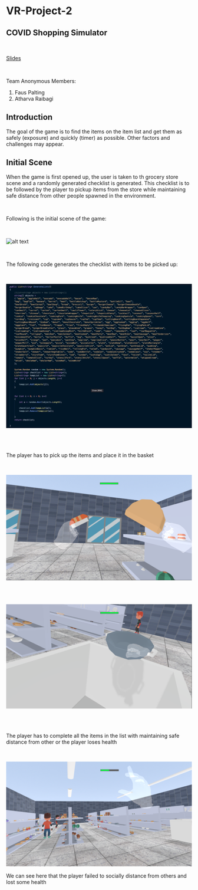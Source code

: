 # VR-Project-2

## COVID Shopping Simulator

<br />        

[Slides](https://slides.com/atharva/deck-bf825a/fullscreen)

<br />    

Team Anonymous
Members:
1. Faus Palting
2. Atharva Raibagi

## Introduction

The goal of the game is to find the items on the item list and get them as safely (exposure) and quickly (timer) as possible. Other factors and challenges may appear.

## Initial Scene

When the game is first opened up, the user is taken to th grocery store scene and a randomly generated checklist is generated. This checklist is to be followed by the player to pickup items from the store while maintaining safe distance from other people spawned in the environment. 

<br />

Following is the initial scene of the game:

<br />

![alt text](https://github.com/atharva1107/VR-Project-2/blob/main/Assets/intial.png)

<br />

The following code generates the checklist with items to be picked up:

<br />

![alt text](https://github.com/atharva1107/VR-Project-2/blob/main/Assets/list.png)


<br />
<br />

The player has to pick up the items and place it in the basket

<br />

![alt text](https://github.com/atharva1107/VR-Project-2/blob/main/Assets/pickup.png)


<br />
<br />

![alt text](https://github.com/atharva1107/VR-Project-2/blob/main/Assets/basket.png)

<br />
<br />

The player has to complete all the items in the list with maintaining safe distance from other or the player loses health

<br />

![alt text](https://github.com/atharva1107/VR-Project-2/blob/main/Assets/health.png)

We can see here that the player failed to socially distance from others and lost some health


<br />
<br />
<br />







